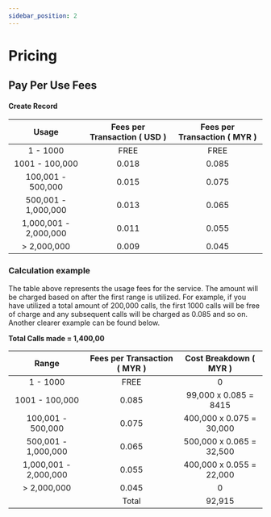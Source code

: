 ```yaml
---
sidebar_position: 2
---
```


# Pricing

[comment]: <> (## Monthly Subcription Fee)

[comment]: <> (Fixed rate of:)

[comment]: <> (# **MYR 1,000.00** )

[comment]: <> (<br/>)

## Pay Per Use Fees

#### Create Record

| Usage                 | Fees per Transaction ( USD ) | Fees per Transaction ( MYR ) |
| :-------------------: | :--------------------------: | :--------------------------: |
| 1 - 1000              | FREE                         | FREE                         |
| 1001 - 100,000        | 0.018                        | 0.085                        |
| 100,001 - 500,000     | 0.015                        | 0.075                        |
| 500,001 - 1,000,000   | 0.013                        | 0.065                        |
| 1,000,001 - 2,000,000 | 0.011                        | 0.055                        |
| > 2,000,000           | 0.009                        | 0.045                        |

### Calculation example

The table above represents the usage fees for the service. The amount will be charged based on after the first range is utilized. For example, if you have utilized a total amount of 200,000 calls, the first 1000 calls will be free of charge and any subsequent calls will be charged as 0.085 and so on. Another clearer example can be found below.

**Total Calls made = 1,400,00**

| Range                 | Fees per Transaction ( MYR ) | Cost Breakdown ( MYR )      |
| :-------------------: | :--------------------------: | :-------------------------: |
| 1 - 1000              | FREE                         | 0                           |
| 1001 - 100,000        | 0.085                        | 99,000 x 0.085 = 8415       |
| 100,001 - 500,000     | 0.075                        | 400,000 x 0.075 = 30,000    |
| 500,001 - 1,000,000   | 0.065                        | 500,000 x 0.065 = 32,500    |
| 1,000,001 - 2,000,000 | 0.055                        | 400,000 x 0.055 = 22,000    |
| > 2,000,000           | 0.045                        | 0                           |
|                       | Total                        | 92,915                      |

<br/>

